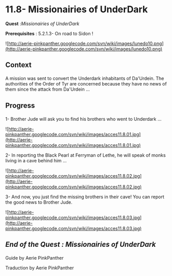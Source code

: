 # 11.8- Missionairies of UnderDark #


<p><b>Quest</b> :<em>Missionairies of UnderDark</em> </p>
<p><b>Prerequisites</b> : 5.2.1.3- On road to Sidon !</p>

![http://aerie-pinkpanther.googlecode.com/svn/wiki/images/lunedo10.png](http://aerie-pinkpanther.googlecode.com/svn/wiki/images/lunedo10.png)

## <p><span>Context</span></p> ##

A mission was sent to convert the Underdark inhabitants of Da'Urdein. The authorities of the Order of Tyr are concerned because they have no news of them since the attack from Da'Urdein ...


## <p>Progress</p> ##

1- Brother Jude will ask you to find his brothers who went to Underdark ...


![http://aerie-pinkpanther.googlecode.com/svn/wiki/images/acces11.8.01.jpg](http://aerie-pinkpanther.googlecode.com/svn/wiki/images/acces11.8.01.jpg)


2- In reporting the Black Pearl at Ferryman of Lethe, he will speak of monks living in a cave behind him ...


![http://aerie-pinkpanther.googlecode.com/svn/wiki/images/acces11.8.02.jpg](http://aerie-pinkpanther.googlecode.com/svn/wiki/images/acces11.8.02.jpg)

3- And now, you just find the missing brothers in their cave! You can report the good news to Brother Jude.


![http://aerie-pinkpanther.googlecode.com/svn/wiki/images/acces11.8.03.jpg](http://aerie-pinkpanther.googlecode.com/svn/wiki/images/acces11.8.03.jpg)


## <p><em>End of the Quest : Missionairies of UnderDark</em></h2>
Guide by Aerie PinkPanther

Traduction by Aerie PinkPanther
</p>